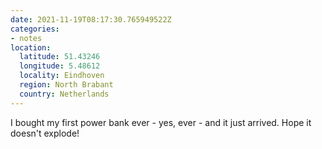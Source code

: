 ```yaml
---
date: 2021-11-19T08:17:30.765949522Z
categories:
- notes
location:
  latitude: 51.43246
  longitude: 5.48612
  locality: Eindhoven
  region: North Brabant
  country: Netherlands
---
```


I bought my first power bank ever - yes, ever - and it just arrived. Hope it doesn't explode!
